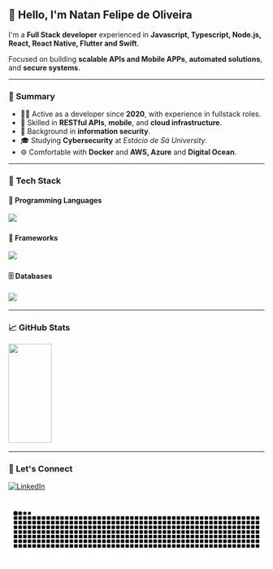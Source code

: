 ## 👋 Hello, I'm Natan Felipe de Oliveira

I'm a **Full Stack developer** experienced in **Javascript, Typescript, Node.js, React, React Native, Flutter and Swift**.

Focused on building **scalable APIs and Mobile APPs**, **automated solutions**, and **secure systems**.

---

### 💼 Summary

* 👨‍💻 Active as a developer since **2020**, with experience in fullstack roles.
* 🧩 Skilled in **RESTful APIs**, **mobile**, and **cloud infrastructure**.
* 🔐 Background in **information security**.
* 🎓 Studying **Cybersecurity** at *Estácio de Sá University*.
* ⚙️ Comfortable with **Docker** and **AWS, Azure** and **Digital Ocean**.

---

### 🧰 Tech Stack

#### 🚀 Programming Languages

<div align="left">
  <img src="https://skillicons.dev/icons?i=javascript,typescript,swift,powershell,dart&perline=10" />
</div>

#### 🚀 Frameworks

<div align="left">
  <img src="https://skillicons.dev/icons?i=express,react,flutter&perline=10" />
</div>

#### 🗄️ Databases

<div align="left">
  <img src="https://skillicons.dev/icons?i=postgresql,mysql,mongodb,sqlite&perline=10" />
</div>

---

### 📈 GitHub Stats

<div align="left">
  <img width="41%" height="195px" src="https://github-readme-stats.vercel.app/api/top-langs/?username=natanzeraa&layout=compact&hide_border=true&title_color=8f00ff&text_color=ffffff&bg_color=0d1117&hide=c,C%2B%2B,php,java,powershell,dart" />
</div>

---

### 🤝 Let's Connect

[![LinkedIn](https://img.shields.io/badge/LinkedIn-Connect-blue?style=for-the-badge&logo=linkedin)](https://www.linkedin.com/in/natan-oliveira-71023822b/)

<br clear="both">

<img src="https://raw.githubusercontent.com/natanzeraa/natanzeraa/output/snake.svg" alt="Snake animation" />
